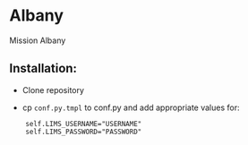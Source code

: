 # Albany

Mission Albany

## Installation:

- Clone repository

- cp `conf.py.tmpl` to conf.py and add appropriate values for:

```{python}
    self.LIMS_USERNAME="USERNAME"
    self.LIMS_PASSWORD="PASSWORD"
```


